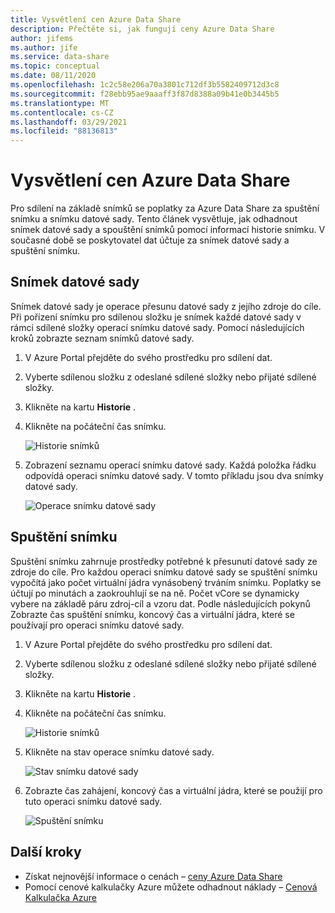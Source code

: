 ```yaml
---
title: Vysvětlení cen Azure Data Share
description: Přečtěte si, jak fungují ceny Azure Data Share
author: jifems
ms.author: jife
ms.service: data-share
ms.topic: conceptual
ms.date: 08/11/2020
ms.openlocfilehash: 1c2c58e206a70a3801c712df3b5582409712d3c8
ms.sourcegitcommit: f28ebb95ae9aaaff3f87d8388a09b41e0b3445b5
ms.translationtype: MT
ms.contentlocale: cs-CZ
ms.lasthandoff: 03/29/2021
ms.locfileid: "88136813"
---
```

# <a name="understand-azure-data-share-pricing"></a>Vysvětlení cen Azure Data Share

Pro sdílení na základě snímků se poplatky za Azure Data Share za spuštění snímku a snímku datové sady. Tento článek vysvětluje, jak odhadnout snímek datové sady a spouštění snímků pomocí informací historie snímku. V současné době se poskytovatel dat účtuje za snímek datové sady a spuštění snímku.

## <a name="dataset-snapshot"></a>Snímek datové sady

Snímek datové sady je operace přesunu datové sady z jejího zdroje do cíle. Při pořízení snímku pro sdílenou složku je snímek každé datové sady v rámci sdílené složky operací snímku datové sady. Pomocí následujících kroků zobrazte seznam snímků datové sady. 

1. V Azure Portal přejděte do svého prostředku pro sdílení dat.

1. Vyberte sdílenou složku z odeslané sdílené složky nebo přijaté sdílené složky.

1. Klikněte na kartu **Historie** .

1. Klikněte na počáteční čas snímku.
 
    ![Historie snímků](./media/concepts/concepts-pricing/pricing-snapshot-history.png "Historie snímků") 

1. Zobrazení seznamu operací snímku datové sady. Každá položka řádku odpovídá operaci snímku datové sady. V tomto příkladu jsou dva snímky datové sady.

    ![Operace snímku datové sady](./media/concepts/concepts-pricing/pricing-dataset-snapshot.png "Operace snímku datové sady")

## <a name="snapshot-execution"></a>Spuštění snímku

Spuštění snímku zahrnuje prostředky potřebné k přesunutí datové sady ze zdroje do cíle. Pro každou operaci snímku datové sady se spuštění snímku vypočítá jako počet virtuální jádra vynásobený trváním snímku. Poplatky se účtují po minutách a zaokrouhlují se na ně. Počet vCore se dynamicky vybere na základě páru zdroj-cíl a vzoru dat. Podle následujících pokynů Zobrazte čas spuštění snímku, koncový čas a virtuální jádra, které se používají pro operaci snímku datové sady.

1. V Azure Portal přejděte do svého prostředku pro sdílení dat.

1. Vyberte sdílenou složku z odeslané sdílené složky nebo přijaté sdílené složky.

1. Klikněte na kartu **Historie** .

1. Klikněte na počáteční čas snímku.

    ![Historie snímků](./media/concepts/concepts-pricing/pricing-snapshot-history.png "Historie snímků") 

1. Klikněte na stav operace snímku datové sady.

    ![Stav snímku datové sady](./media/concepts/concepts-pricing/pricing-snapshot-status.png "Stav snímku datové sady")

1. Zobrazte čas zahájení, koncový čas a virtuální jádra, které se použijí pro tuto operaci snímku datové sady. 

    ![Spuštění snímku](./media/concepts/concepts-pricing/pricing-snapshot-execution.png "Spuštění snímku")

## <a name="next-steps"></a>Další kroky

- Získat nejnovější informace o cenách – [ceny Azure Data Share](https://azure.microsoft.com/pricing/details/data-share/)
- Pomocí cenové kalkulačky Azure můžete odhadnout náklady – [Cenová Kalkulačka Azure](https://azure.microsoft.com/pricing/calculator/)
